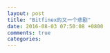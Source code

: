 ```yaml
---
layout: post
title: "Bitfinex的又一个悲剧"
date: 2016-08-03 07:50:08 +0800
comments: true
categories: 
---
```


